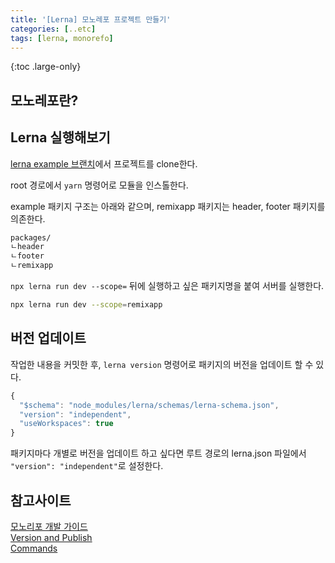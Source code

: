```yaml
---
title: '[Lerna] 모노레포 프로젝트 만들기'
categories: [..etc]
tags: [lerna, monorefo]
---
```


{:toc .large-only}

## 모노레포란?

## Lerna 실행해보기

[lerna example 브랜치](https://github.com/lerna/getting-started-example)에서 프로젝트를 clone한다.

root 경로에서 `yarn` 명령어로 모듈을 인스톨한다.

example 패키지 구조는 아래와 같으며, remixapp 패키지는 header, footer 패키지를 의존한다.

```md
packages/
ㄴheader
ㄴfooter
ㄴremixapp
```

`npx lerna run dev --scope=` 뒤에 실행하고 싶은 패키지명을 붙여 서버를 실행한다.

```bash
npx lerna run dev --scope=remixapp
```

## 버전 업데이트

작업한 내용을 커밋한 후, `lerna version` 명령어로 패키지의 버전을 업데이트 할 수 있다.

```js
{
  "$schema": "node_modules/lerna/schemas/lerna-schema.json",
  "version": "independent",
  "useWorkspaces": true
}
```

패키지마다 개별로 버전을 업데이트 하고 싶다면 루트 경로의 lerna.json 파일에서 `"version": "independent"`로 설정한다.

## 참고사이트

[모노리포 개발 가이드](https://tech.buzzvil.com/handbook/workingflow-in-monorepo/)<br/>
[Version and Publish](https://lerna.js.org/docs/features/version-and-publish)<br/>
[Commands](https://lerna.js.org/docs/api-reference/commands)

